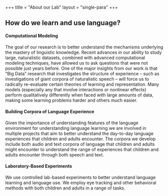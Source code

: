 +++
title = "About our Lab"
layout = "single-para"
+++


## How do we learn and use language?
<!---Children acquire this knowledge so quickly, and we sometimes forget how incredible this is. --->
#### Computational Modeling
The goal of our research is to better understand the mechanisms underlying
the mastery of linguistic knowledge. Recent advances in our ability to study large, naturalistic datasets,
combined with advanced computational modeling techniques, have allowed us to ask questions that
were not possible just years before. One of the major insights from our work is that “Big Data” research
that investigates the structure of experience – such as investigations of giant corpora of naturalistic
speech – will force us to radically re-evaluate certain theories of learning and representation. Many
models (especially any that involve interactions or nonlinear effects) perform qualitatively differently
when faced with large amounts of data, making some learning problems harder and others much easier.

#### Building Corpora of Language Experience
Given the importance of understanding features of the language environment for understanding language 
learning we are involved in multiple projects that aim to better understand the day-to-day language 
experiences that children and adults encounter. The corpora we develop include both audio and text 
corpora of language that children and adults might encounter to understand the range of experiences 
that children and adults encounter through both speech and text.
 
#### Laboratory-Based Experiments 
We use controlled lab-based experiments to better understand language learning and language use. We 
employ eye tracking and other behavioral methods with both children and adults in a range of tasks.
